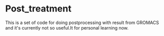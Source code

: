 # Post_treatment

This is a set of code for doing postprocessing with result from GROMACS and it's currently not so useful.It for personal learning now.
